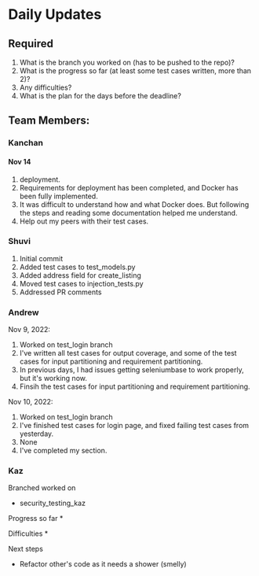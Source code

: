 # Daily Updates

## Required

1. What is the branch you worked on (has to be pushed to the repo)?
2. What is the progress so far (at least some test cases written, more than 2)?
3. Any difficulties?
4. What is the plan for the days before the deadline?

## Team Members:

### Kanchan

#### Nov 14
1. deployment. 
2. Requirements for deployment has been completed, and Docker has been fully implemented.
3. It was difficult to understand how and what Docker does. But following the steps and reading some documentation helped me understand.
4. Help out my peers with their test cases. 

### Shuvi
1. Initial commit
2. Added test cases to test_models.py
3. Added address field for create_listing
4. Moved test cases to injection_tests.py
5. Addressed PR comments

### Andrew
Nov 9, 2022:
1. Worked on test_login branch
2. I've written all test cases for output coverage, and some of the test cases for input partitioning and requirement partitioning. 
3. In previous days, I had issues getting seleniumbase to work properly, but it's working now.
4. Finsih the test cases for input partitioning and requirement partitioning.

Nov 10, 2022:
1. Worked on test_login branch
2. I've finished test cases for login page, and fixed failing test cases from yesterday.
3. None
4. I've completed my section.

### Kaz
Branched worked on
* security_testing_kaz

Progress so far
*

Difficulties
  * 

Next steps
* Refactor other's code as it needs a shower (smelly)
